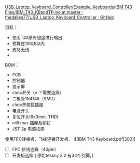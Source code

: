 [USB\_Laptop\_Keyboard\_Controller/Example\_Keyboards/IBM T43 Files/IBM\_T43\_KBandTP.ino at master · thedalles77/USB\_Laptop\_Keyboard\_Controller · GitHub](https://github.com/thedalles77/USB_Laptop_Keyboard_Controller/blob/master/Example_Keyboards/IBM%20T43%20Files/IBM_T43_KBandTP.ino)


目标：
- 使用T43原有键盘进行输出
- 预算在100块以内
- 支持无线
- 


BOM：
- PCB
- 控制器
- 显示屏
- choc开关（v ？需要选择）
- 二极管1N4148（SMD）
- choc热插拔插座
- 电源开关
- 复位开关(6x3mm, THD)
- mill max 插座及销钉
- JST 2p 电源插座






使用FPC转接板，飞线连接开发板，
![[IBM T43 Keyboard.pdf|300]]

- [ ] FPC  排线选择（40pin）
- [ ] 开发板选择 ( 原始tessny 3.2 有34个引脚，)